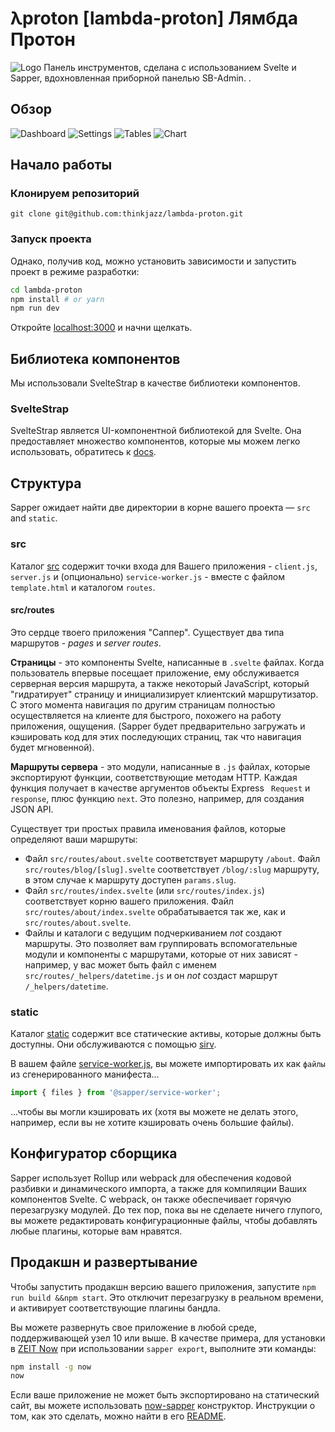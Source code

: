 # λproton [lambda-proton] Лямбда Протон
![Logo](static/l-proton-logo.png)
Панель инструментов, сделана с использованием Svelte и Sapper, вдохновленная приборной панелью SB-Admin.
.

## Обзор

![Dashboard](static/dashboard.png)
![Settings](static/settings.png)
![Tables](static/tables.png)
![Chart](static/chart.png)
## Начало работы

### Клонируем репозиторий

    git clone git@github.com:thinkjazz/lambda-proton.git

### Запуск проекта

Однако, получив код, можно установить зависимости и запустить проект в режиме разработки:

```bash
cd lambda-proton
npm install # or yarn
npm run dev
```

Откройте [localhost:3000](http://localhost:3000) и начни щелкать.

## Библиотека компонентов

Мы использовали SvelteStrap в качестве библиотеки компонентов.

### SvelteStrap

SvelteStrap является UI-компонентной библиотекой для Svelte. Она предоставляет множество компонентов, которые мы можем легко использовать, обратитесь к [docs](https://github.com/bestguy/sveltestrap).

## Структура

Sapper ожидает найти две директории в корне вашего проекта — `src` and `static`.

### src

Каталог [src](src) содержит точки входа для Вашего приложения - `client.js`, `server.js` и (опционально) `service-worker.js` - вместе с файлом `template.html` и каталогом `routes`.

#### src/routes

Это сердце твоего приложения "Саппер". Существует два типа маршрутов - _pages_ и _server routes_.

**Страницы** - это компоненты Svelte, написанные в `.svelte` файлах. Когда пользователь впервые посещает приложение, ему обслуживается серверная версия маршрута, а также некоторый JavaScript, который "гидратирует" страницу и инициализирует клиентский маршрутизатор. С этого момента навигация по другим страницам полностью осуществляется на клиенте для быстрого, похожего на работу приложения, ощущения. (Sapper будет предварительно загружать и кэшировать код для этих последующих страниц, так что навигация будет мгновенной).

**Маршруты сервера** - это модули, написанные в `.js` файлах, которые экспортируют функции, соответствующие методам HTTP. Каждая функция получает в качестве аргументов объекты Express ` Request` и `response`, плюс функцию `next`. Это полезно, например, для создания JSON API.

Существует три простых правила именования файлов, которые определяют ваши маршруты:

- Файл `src/routes/about.svelte` соответствует маршруту `/about`. Файл `src/routes/blog/[slug].svelte` соответствует `/blog/:slug` маршруту, в этом случае к маршруту доступен `params.slug`.
- Файл `src/routes/index.svelte` (или `src/routes/index.js`) соответствует корню вашего приложения. Файл `src/routes/about/index.svelte` обрабатывается так же, как и `src/routes/about.svelte`.
- Файлы и каталоги с ведущим подчеркиванием _not_ создают маршруты. Это позволяет вам группировать вспомогательные модули и компоненты с маршрутами, которые от них зависят - например, у вас может быть файл с именем `src/routes/_helpers/datetime.js` и он _not_ создаст маршрут `/_helpers/datetime`.

### static

Каталог [static](static) содержит все статические активы, которые должны быть доступны. Они обслуживаются с помощью [sirv](https://github.com/lukeed/sirv).

В вашем файле [service-worker.js](src/service-worker.js), вы можете импортировать их как `файлы` из сгенерированного манифеста...

```js
import { files } from '@sapper/service-worker';
```

...чтобы вы могли кэшировать их (хотя вы можете не делать этого, например, если вы не хотите кэшировать очень большие файлы).

## Конфигуратор сборщика

Sapper использует Rollup или webpack для обеспечения кодовой разбивки и динамического импорта, а также для компиляции Ваших компонентов Svelte. С webpack, он также обеспечивает горячую перезагрузку модулей. До тех пор, пока вы не сделаете ничего глупого, вы можете редактировать конфигурационные файлы, чтобы добавлять любые плагины, которые вам нравятся.

## Продакшн и развертывание

Чтобы запустить продакшн версию вашего приложения, запустите `npm run build &&npm start`. Это отключит перезагрузку в реальном времени, и активирует соответствующие плагины бандла.

Вы можете развернуть свое приложение в любой среде, поддерживающей узел 10 или выше. В качестве примера, для установки в [ZEIT Now](https://zeit.co/now) при использовании `sapper export`, выполните эти команды:

```bash
npm install -g now
now
```

Если ваше приложение не может быть экспортировано на статический сайт, вы можете использовать [now-sapper](https://github.com/thgh/now-sapper) конструктор. Инструкции о том, как это сделать, можно найти в его [README](https://github.com/thgh/now-sapper#basic-usage).
